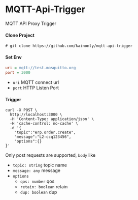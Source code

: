 # MQTT-Api-Trigger

MQTT API Proxy Trigger

#### Clone Project

```shell
# git clone https://github.com/kainonly/mqtt-api-trigger
```

#### Set Env

```ini
uri = mqtt://test.mosquitto.org
port = 3000
```

- `uri` MQTT connect url
- `port` HTTP Listen Port

#### Trigger

```shell
curl -X POST \
  http://localhost:3000 \
  -H 'Content-Type: application/json' \
  -H 'cache-control: no-cache' \
  -d '{
	"topic":"erp.order.create",
	"message":"L2-ccq123456",
	"options":{}
}'
``` 

Only post requests are supported, `body` like

- `topic: string` topic name
- `message: any` message
- `options`
  - `qos: number` qos
  - `retain: boolean` retain
  - `dup: boolean` dup
